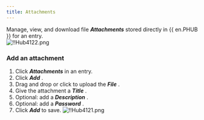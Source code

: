 ```yaml
---
title: Attachments
---
```

Manage, view, and download file ***Attachments*** stored directly in {{ en.PHUB }} for an entry.  
![!!Hub4122.png](/img/en/hub/Hub4122.png) 

### Add an attachment 

1. Click ***Attachments*** in an entry. 
1. Click ***Add*** . 
1. Drag and drop or click to upload the ***File*** . 
1. Give the attachment a ***Title*** . 
1. Optional: add a ***Description*** . 
1. Optional: add a ***Password*** . 
1. Click ***Add*** to save. 
![!!Hub4121.png](/img/en/hub/Hub4121.png) 

